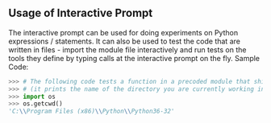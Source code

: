 ## Usage of Interactive Prompt

The interactive prompt can be used for doing experiments on Python expressions / statements.
It can also be used to test the code that are written in files - import the module file interactively and run tests on the tools they define by typing calls at the interactive prompt on the fly.
Sample Code:
``` Python
>>> # The following code tests a function in a precoded module that ships with Python in its standard library
>>> # (it prints the name of the directory you are currently working in, with a doubled-up backslash that stands for just one)
>>> import os
>>> os.getcwd()
'C:\\Program Files (x86)\\Python\\Python36-32'
```
